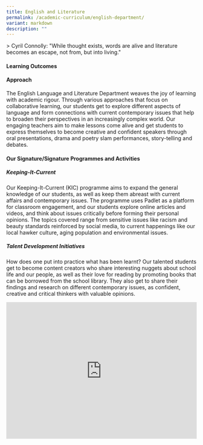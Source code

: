 ```yaml
---
title: English and Literature
permalink: /academic-curriculum/english-department/
variant: markdown
description: ""
---
```

<style>
.google-slides-container{ position: relative; width: 100%; padding-top: 72%; overflow: hidden; } .google-slides-container iframe{ position: absolute; top: 0; left: 0; width: 100%; height: 100%; }
</style>

&gt; Cyril Connolly: "While thought exists, words are alive and literature becomes an escape, not from, but into living."



#### **Learning Outcomes**




#### **Approach**

The English Language and Literature Department weaves the joy of learning with academic rigour. Through various approaches that focus on collaborative learning, our students get to explore different aspects of language and form connections with current contemporary issues that help to broaden their perspectives in an increasingly complex world. Our engaging teachers aim to make lessons come alive and get students to express themselves to become creative and confident speakers through oral presentations, drama and poetry slam performances, story-telling and debates.



#### **Our Signature/Signature Programmes and Activities**
##### Keeping-It-Current

Our Keeping-It-Current (KIC) programme aims to expand the general knowledge of our students, as well as keep them abreast with current affairs and contemporary issues. The programme uses Padlet as a platform for classroom engagement, and our students explore online articles and videos, and think about issues critically before forming their personal opinions. The topics covered range from sensitive issues like racism and beauty standards reinforced by social media, to current happenings like our local hawker culture, aging population and environmental issues.



##### Talent Development Initiatives

How does one put into practice what has been learnt? Our talented students get to become content creators who share interesting nuggets about school life and our people, as well as their love for reading by promoting books that can be borrowed from the school library. They also get to share their findings and research on different contemporary issues, as confident, creative and critical thinkers with valuable opinions.  





<div class="google-slides-container">
	<iframe allowfullscreen="true" height="589" width="840" frameborder="0" src="https://docs.google.com/presentation/d/e/2PACX-1vQQcZkBaERKaneIJXAUlrTvEpSvQ6e8OBCV6R372gupyuuRgVaj4lp6RAEl8jW5ZS2JrfxrJQYI_0cD/embed?start=true&amp;loop=false&amp;delayms=3000"></iframe></div>
